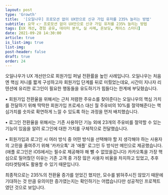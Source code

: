 ```yaml
---
layout: post
type: 'Growth'
title:  '[오일나우] 프로모션 없이 UX만으로 신규 가입 유저를 235% 늘리는 방법'
subtitle: 요약 👉 프로모션 없이 UX만으로 신규 가입 유저를 235% 늘리는 방법
tags: [UX 개선, 경험 공유, 데이터 분석, 실 사례, 온보딩, 케이스 스터디]
date: 2021-09-28 14:30:00
article: true
is_list-img: true
list-img: 
post-header: false
draft: true
order: 24
---
```


오일나우가 UX 개선만으로 회원가입 퍼널 전환률을 높인 사례입니다. 오일나우는 처음엔 핵심 저니를 짧게 구성하고자 회원가입 단계를 뒤로 미뤘었는데요, 시간이 지나자 리텐션에 유리한 로그인이 필요한 행동들을 유도하기가 힘들다는 한계에 부딪혔습니다.

• 회원가입 전환율을 위해서는 근처 저렴한 주유소를 찾아준다는 오일나우의 핵심 가치를 전달하기 위해 딱딱한 회원가입 프로세스 대신 월 주유비의 10%를 절약해준다는 핵심가치를 숫자로 확연하게 느낄 수 있도록 하는 과정을 먼저 배치했습니다.

• 로그인 전환율을 위해서는 기존 사용하던 기능 외에 23개의 주유비를 절약할 수 있는 기능이 있음을 알려 로그인에 대한 가치를 구체적으로 전달했습니다.

• 회원가입과 로그인 시 여러 방식 중 어떤 방식을 선택해야 할 지 생각해야 하는 사용자의 고민을 줄여주기 위해 '카카오톡' 과 '애플' 로그인 두 방식만 메인으로 제공했습니다. (애플 로그인은 iOS에서는 필수로 제공해야 해 뺄 수 없었을겁니다) 카카오톡을 가장 핵심으로 밀어줬던 이유는 기존 고객 중 가장 많은 사용자 비율을 차지하고 있었고, 추후 리타겟팅에도 활용할 수 있기 때문입니다.

최종적으로는 235%의 전환율 증가를 얻었긴 했지만, 모수를 밝혀주시진 않았기 때문에 기대하는 것 만큼 유의미한 증가였는지는 확인하기는 어렵습니다만 성공적인 프로젝트였던 것으로 보입니다.